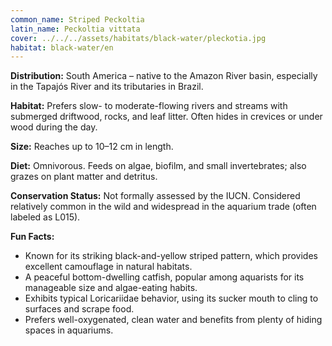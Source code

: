 ```yaml
---
common_name: Striped Peckoltia
latin_name: Peckoltia vittata
cover: ../../../assets/habitats/black-water/pleckotia.jpg
habitat: black-water/en
---
```


**Distribution:** South America – native to the Amazon River basin, especially in the Tapajós River and its tributaries in Brazil.

**Habitat:** Prefers slow- to moderate-flowing rivers and streams with submerged driftwood, rocks, and leaf litter. Often hides in crevices or under wood during the day.

**Size:** Reaches up to 10–12 cm in length.

**Diet:** Omnivorous. Feeds on algae, biofilm, and small invertebrates; also grazes on plant matter and detritus.

**Conservation Status:** Not formally assessed by the IUCN. Considered relatively common in the wild and widespread in the aquarium trade (often labeled as L015).

**Fun Facts:**
- Known for its striking black-and-yellow striped pattern, which provides excellent camouflage in natural habitats.
- A peaceful bottom-dwelling catfish, popular among aquarists for its manageable size and algae-eating habits.
- Exhibits typical Loricariidae behavior, using its sucker mouth to cling to surfaces and scrape food.
- Prefers well-oxygenated, clean water and benefits from plenty of hiding spaces in aquariums.

